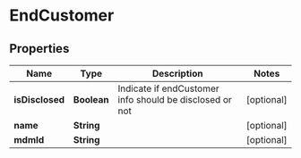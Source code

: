 

# EndCustomer


## Properties

| Name | Type | Description | Notes |
|------------ | ------------- | ------------- | -------------|
|**isDisclosed** | **Boolean** | Indicate if endCustomer info should be disclosed or not |  [optional] |
|**name** | **String** |  |  [optional] |
|**mdmId** | **String** |  |  [optional] |



